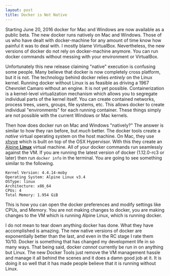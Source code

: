 ```yaml
---
layout: post
title: Docker is Not Native
---
```



Starting June 20, 2016 docker for Mac and Windows are now available as a public beta. The new docker runs natively on Mac and Windows. Those of us who have dealt with docker-machine for any amount of time know how painful it was to deal with. I mostly blame VirtualBox. Nevertheless, the new versions of docker do not rely on docker-machine anymore. You can run docker commands without messing with your environment or VirtualBox.

Unfortunately this new release claiming "native" execution is confusing some people. Many believe that docker is now completely cross platform, but it is not. The technology behind docker relies *entirely* on the Linux kernel. Running docker without Linux is as feasible as driving a 1967 Chevrolet Camaro without an engine. It is not yet possible. Containerization is a kernel-level virtualization mechanism which allows you to segregate individual parts of the kernel itself. You can create contained networks, process trees, users, groups, file systems, etc. This allows docker to create individual "environments" for each running container. These things simply are not possible with the current Windows or Mac kernels.

Then how does docker run on Mac and Windows "natively?" The answer is similar to how they ran before, but *much* better. The docker tools create a *native* virtual operating system on the host machine. On Mac, they use [xhyve](https://github.com/mist64/xhyve) which is built on top of the OSX Hypervisor. With this they create an [Alpine **Linux**](http://www.alpinelinux.org/) virtual machine. All of your docker commands run seamlessly against the VM. If you are running the latest version of docker (1.12.0-rc3 or later) then run `docker info` in the terminal. You are going to see something similar to the following.

```
Kernel Version: 4.4.14-moby
Operating System: Alpine Linux v3.4
OSType: linux
Architecture: x86_64
CPUs: 4
Total Memory: 1.954 GiB
```

This is how you can open the docker preferences and modify settings like CPUs, and Memory. You are not making changes to docker, you are making changes to the VM which is running Alpine Linux, which is running docker.

I do not mean to tear down anything docker has done. What they have accomplished is amazing. The new native versions of docker are exponentially better than the last, and even in the RC stage I rate them 10/10. Docker is something that has changed my development life in so many ways. That being said, docker *cannot* currently be run in on anything but Linux. The new Docker Tools just remove the VM management hassle and manage it all behind the scenes and it does a damn good job at it. It is doing it so well that it has made people believe that it is running without Linux. 

